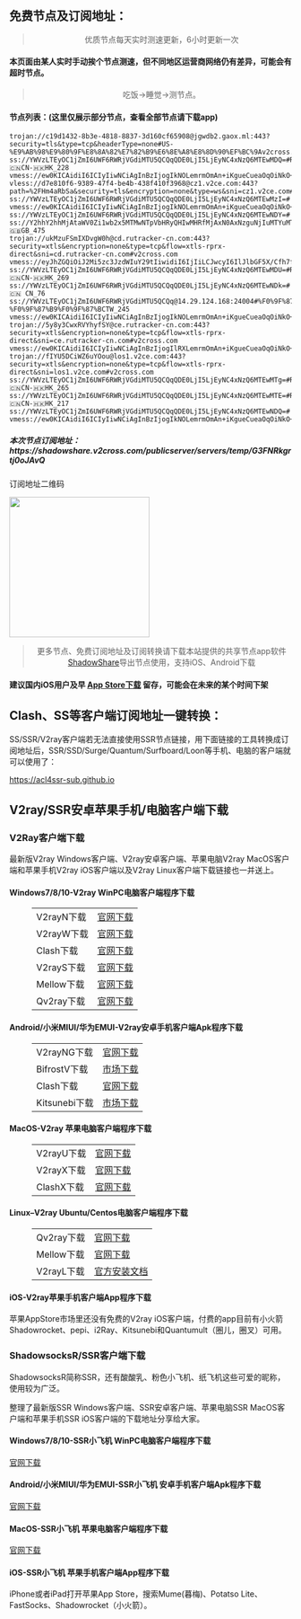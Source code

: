 
<h2>免费节点及订阅地址：</h2>
<blockquote>
<p style="text-align: center;">优质节点每天实时测速更新，6小时更新一次</p>
</blockquote>
<h4>本页面由某人实时手动挨个节点测速，但不同地区运营商网络仍有差异，可能会有超时节点。</h4>
<blockquote>
<p style="text-align: center;">吃饭->睡觉->测节点。</p>
</blockquote>
<h4>节点列表：(这里仅展示部分节点，查看全部节点请下载app)</h4>

```vmess://eyJ2IjogIjIiLCAicHMiOiAidjJjcm9zcy5jb20gLSBcdTdmOGVcdTU2ZmRDbG91ZEZsYXJlXHU4MjgyXHU3MGI5IDgiLCAiYWRkIjogInVzMDIuZ29nb2dvby5jeW91IiwgInBvcnQiOiAiNDQzIiwgImlkIjogImRiNWQxYWEzLTkwOGItNDRkMS1iZTBhLTRlNmE4ZDRlNGNkYSIsICJhaWQiOiAiMCIsICJzY3kiOiAiYXV0byIsICJuZXQiOiAid3MiLCAidHlwZSI6ICJub25lIiwgImhvc3QiOiAidXMwMi5nb2dvZ29vLmN5b3UiLCAicGF0aCI6ICIvZ28iLCAidGxzIjogInRscyIsICJzbmkiOiAiIiwgImFscG4iOiAiIn0=
trojan://c19d1432-8b3e-4818-8837-3d160cf65908@jgwdb2.gaox.ml:443?security=tls&type=tcp&headerType=none#US-%E9%AB%98%E9%80%9F%E8%8A%82%E7%82%B9%E6%8E%A8%E8%8D%90%EF%BC%9Av2cross.com
ss://YWVzLTEyOC1jZmI6UWF6RWRjVGdiMTU5QCQqQDE0LjI5LjEyNC4xNzQ6MTEwMDQ=#Relay_🇨🇳CN-🇭🇰HK_228
vmess://ew0KICAidiI6ICIyIiwNCiAgInBzIjogIkNOLemrmOmAn+iKgueCueaOqOiNkO+8mnYyY3Jvc3MuY29tIiwNCiAgImFkZCI6ICIzNi4xMzkuMTEyLjM5IiwNCiAgInBvcnQiOiAiMjEyMDciLA0KICAiaWQiOiAiMWI2OTNlYjMtMzI0MS0zNjJhLTkwMDEtNWI1MDM3ODljZmJlIiwNCiAgImFpZCI6ICIwIiwNCiAgInNjeSI6ICJhdXRvIiwNCiAgIm5ldCI6ICJ3cyIsDQogICJ0eXBlIjogIm5vbmUiLA0KICAiaG9zdCI6ICJkLmJhb2Z1LmJ1enoiLA0KICAicGF0aCI6ICIvYWRtaW4iLA0KICAidGxzIjogIiIsDQogICJzbmkiOiAiIiwNCiAgImFscG4iOiAiIg0KfQ==
vless://d7e810f6-9389-47f4-be4b-438f410f3968@cz1.v2ce.com:443?path=%2FHm4aRbSa&security=tls&encryption=none&type=ws&sni=cz1.v2ce.com#v2cross.com
ss://YWVzLTEyOC1jZmI6UWF6RWRjVGdiMTU5QCQqQDE0LjI5LjEyNC4xNzQ6MTEwMzI=#
vmess://ew0KICAidiI6ICIyIiwNCiAgInBzIjogIkNOLemrmOmAn+iKgueCueaOqOiNkO+8mnYyY3Jvc3MuY29tIiwNCiAgImFkZCI6ICJiZ3B2Mi5rdHlqc3EuY29tIiwNCiAgInBvcnQiOiAiMTIyMDUiLA0KICAiaWQiOiAiOWVhNzBkNTctOWNiNi0zYmQwLWFlNDEtNTYwMWU1MTZkY2M2IiwNCiAgImFpZCI6ICIwIiwNCiAgInNjeSI6ICJhdXRvIiwNCiAgIm5ldCI6ICJ0Y3AiLA0KICAidHlwZSI6ICJub25lIiwNCiAgImhvc3QiOiAiIiwNCiAgInBhdGgiOiAiIiwNCiAgInRscyI6ICIiLA0KICAic25pIjogIiIsDQogICJhbHBuIjogIiINCn0=
ss://YWVzLTEyOC1jZmI6UWF6RWRjVGdiMTU5QCQqQDE0LjI5LjEyNC4xNzQ6MTEwNDY=#
ss://Y2hhY2hhMjAtaWV0Zi1wb2x5MTMwNTpVbHRyQHIwMHRfMjAxN0AxNzguNjIuMTYuMTYxOjgxMQ==#🇬🇧GB_475
trojan://ukMzuFSmIXDvgW0h@cd.rutracker-cn.com:443?security=xtls&encryption=none&type=tcp&flow=xtls-rprx-direct&sni=cd.rutracker-cn.com#v2cross.com
vmess://eyJhZGQiOiJ2Mi5zc3JzdWIuY29tIiwidiI6IjIiLCJwcyI6IlJlbGF5X/Cfh7fwn4e6UlUt8J+Ht/Cfh7pSVV8xNDI1IiwicG9ydCI6MTg0NDMsImlkIjoiZjczNjgzNGYtMWZjOC00NzM4LTk4ODQtOWFmZTBlYjBkODE4IiwiYWlkIjoiMCIsIm5ldCI6IndzIiwidHlwZSI6IiIsImhvc3QiOiJ2Mi5zc3JzdWIuY29tIiwicGF0aCI6Ii9hcGkvdjMvZG93bmxvYWQuZ2V0RmlsZSIsInRscyI6InRscyJ9
ss://YWVzLTEyOC1jZmI6UWF6RWRjVGdiMTU5QCQqQDE0LjI5LjEyNC4xNzQ6MTEwMDU=#Relay_🇨🇳CN-🇭🇰HK_269
ss://YWVzLTEyOC1jZmI6UWF6RWRjVGdiMTU5QCQqQDE0LjI5LjEyNC4xNzQ6MTEwNDk=#🇨🇳 CN_76
ss://YWVzLTEyOC1jZmI6UWF6RWRjVGdiMTU5QCQq@14.29.124.168:24004#%F0%9F%87%A8%F0%9F%87%B3%20%E3%80%90tg%40freevpn8%E3%80%91_%F0%9F%87%A8%F0%9F%87%B3CN-%F0%9F%87%B9%F0%9F%87%BCTW_245
vmess://ew0KICAidiI6ICIyIiwNCiAgInBzIjogIkNOLemrmOmAn+iKgueCueaOqOiNkO+8mnYyY3Jvc3MuY29tIiwNCiAgImFkZCI6ICIzNi4xMzkuMTEyLjM5IiwNCiAgInBvcnQiOiAiMjEyMzIiLA0KICAiaWQiOiAiMWI2OTNlYjMtMzI0MS0zNjJhLTkwMDEtNWI1MDM3ODljZmJlIiwNCiAgImFpZCI6ICIwIiwNCiAgInNjeSI6ICJhdXRvIiwNCiAgIm5ldCI6ICJ3cyIsDQogICJ0eXBlIjogIm5vbmUiLA0KICAiaG9zdCI6ICJ0dy52MnNzdnBzLmNvbSIsDQogICJwYXRoIjogIi9hZG1pbiIsDQogICJ0bHMiOiAiIiwNCiAgInNuaSI6ICIiLA0KICAiYWxwbiI6ICIiDQp9
trojan://5y8y3CwxRVYhyfSY@ce.rutracker-cn.com:443?security=xtls&encryption=none&type=tcp&flow=xtls-rprx-direct&sni=ce.rutracker-cn.com#v2cross.com
vmess://ew0KICAidiI6ICIyIiwNCiAgInBzIjogIlRXLemrmOmAn+iKgueCueaOqOiNkO+8mnYyY3Jvc3MuY29tIiwNCiAgImFkZCI6ICIzMzB0dy5mYW5zOC54eXoiLA0KICAicG9ydCI6ICI0NDMiLA0KICAiaWQiOiAiN2Y0ZmYyZTFjMDhmMzViZGFmZTc0YTZhMzg2OTA3YWEiLA0KICAiYWlkIjogIjIiLA0KICAic2N5IjogImF1dG8iLA0KICAibmV0IjogIndzIiwNCiAgInR5cGUiOiAibm9uZSIsDQogICJob3N0IjogIjMzMHR3LmZhbnM4Lnh5eiIsDQogICJwYXRoIjogIi9yYXkiLA0KICAidGxzIjogInRscyIsDQogICJzbmkiOiAiIiwNCiAgImFscG4iOiAiIg0KfQ==
trojan://fIYU5DCiWZ6uYOou@los1.v2ce.com:443?security=xtls&encryption=none&type=tcp&flow=xtls-rprx-direct&sni=los1.v2ce.com#v2cross.com
ss://YWVzLTEyOC1jZmI6UWF6RWRjVGdiMTU5QCQqQDE0LjI5LjEyNC4xNzQ6MTEwMTg=#Relay_🇨🇳CN-🇭🇰HK_265
ss://YWVzLTEyOC1jZmI6UWF6RWRjVGdiMTU5QCQqQDE0LjI5LjEyNC4xNzQ6MTEwMTE=#Relay_🇨🇳CN-🇭🇰HK_217
ss://YWVzLTEyOC1jZmI6UWF6RWRjVGdiMTU5QCQqQDE0LjI5LjEyNC4xNzQ6MTEwNDQ=#
vmess://ew0KICAidiI6ICIyIiwNCiAgInBzIjogIkNOLemrmOmAn+iKgueCueaOqOiNkO+8mnYyY3Jvc3MuY29tIiwNCiAgImFkZCI6ICI0My4xNTQuMjM1LjExOSIsDQogICJwb3J0IjogIjEwMDY0IiwNCiAgImlkIjogIjhiMTE1Zjg5LTI3Y2MtNGVhOS04NWFmLWRkYTJkZTU5NzkyOCIsDQogICJhaWQiOiAiMCIsDQogICJzY3kiOiAiYXV0byIsDQogICJuZXQiOiAidGNwIiwNCiAgInR5cGUiOiAibm9uZSIsDQogICJob3N0IjogIiIsDQogICJwYXRoIjogIiIsDQogICJ0bHMiOiAiIiwNCiAgInNuaSI6ICIiLA0KICAiYWxwbiI6ICIiDQp9
```
<h5>本次节点订阅地址：https://shadowshare.v2cross.com/publicserver/servers/temp/G3FNRkgrtj0oJAvQ</h5>
<p>订阅地址二维码</p>
<img src='http://shadowshare.v2cross.com/qrcode.png' width=250 height=250>
<blockquote style='text-align: center;'>更多节点、免费订阅地址及订阅转换请下载本站提供的共享节点app软件<a href='https://shadowshare.v2cross.com'>ShadowShare</a>导出节点使用，支持iOS、Android下载</blockquote>
<h4>建议国内iOS用户及早 <a href='https://apps.apple.com/cn/app/shadowshare/id1612647259'>App Store下载</a> 留存，可能会在未来的某个时间下架</h4>

<div class="nv-content-wrap entry-content">
<h2>Clash、SS等客户端订阅地址一键转换：</h2>
<p>SS/SSR/V2ray客户端若无法直接使用SSR节点链接，用下面链接的工具转换成订阅地址后，SSR/SSD/Surge/Quantum/Surfboard/Loon等手机、电脑的客户端就可以使用了：</p>
<p><a href="https://acl4ssr-sub.github.io" target="_blank" rel="noreferrer noopener nofollow">https://acl4ssr-sub.github.io</a></p>
<h2>V2ray/SSR安卓苹果手机/电脑客户端下载</h2>
<h3>V2Ray客户端下载</h3>
<p>最新版V2ray Windows客户端、V2ray安卓客户端、苹果电脑V2ray MacOS客户端和苹果手机V2ray iOS客户端以及V2ray Linux客户端下载链接也一并送上。</p>
<h4>Windows7/8/10-<strong>V2ray WinPC电脑客户端</strong>程序下载</h4>
<figure class="wp-block-table alignwide is-style-stripes"><table><tbody><tr><td>V2rayN下载</td><td><a href="https://github.com/2dust/v2rayN/releases" target="_blank" rel="noreferrer noopener">官网下载</a></td></tr><tr><td>V2rayW下载</td><td><a href="https://github.com/Cenmrev/V2RayW/releases" target="_blank" rel="noreferrer noopener">官网下载</a></td></tr><tr><td>Clash下载</td><td><a href="https://github.com/Fndroid/clash_for_windows_pkg/releases" target="_blank" rel="noreferrer noopener">官网下载</a></td></tr><tr><td>V2rayS下载</td><td><a href="https://github.com/Shinlor/V2RayS/releases" target="_blank" rel="noreferrer noopener">官网下载</a></td></tr><tr><td>Mellow下载</td><td><a href="https://github.com/mellow-io/mellow/releases" target="_blank" rel="noreferrer noopener">官网下载</a></td></tr><tr><td>Qv2ray下载</td><td><a href="https://github.com/Qv2ray/Qv2ray" target="_blank" rel="noreferrer noopener">官网下载</a></td></tr></tbody></table></figure>
<h4><strong>Android/小米MIUI/华为EMUI-V2ray安卓手机客户端</strong>Apk程序下载</h4>
<figure class="wp-block-table alignwide is-style-stripes"><table><tbody><tr><td>V2rayNG下载</td><td><a href="https://github.com/2dust/v2rayNG/releases" target="_blank" rel="noreferrer noopener">官网下载</a></td></tr><tr><td>BifrostV下载</td><td><a rel="noreferrer noopener" href="https://www.appsapk.com/downloading/latest/com.github.dawndiy.bifrostv-0.6.8.apk" target="_blank">市场下载</a></td></tr><tr><td>Clash下载</td><td><a href="https://github.com/Kr328/ClashForAndroid/releases" target="_blank" rel="noreferrer noopener">官网下载</a></td></tr><tr><td>Kitsunebi下载</td><td><a rel="noreferrer noopener" href="https://apkpure.com/kitsunebi/fun.kitsunebi.kitsunebi4android" target="_blank">市场下载</a></td></tr></tbody></table></figure>
<h4><strong>MacOS-V2ray <strong>苹果电脑</strong>客户端</strong>程序下载</h4>
<figure class="wp-block-table alignwide is-style-stripes"><table><tbody><tr><td>V2rayU下载</td><td><a href="https://github.com/yanue/V2rayU/releases" target="_blank" rel="noreferrer noopener">官网下载</a></td></tr><tr><td>V2rayX下载</td><td><a href="https://github.com/Cenmrev/V2RayX/releases" target="_blank" rel="noreferrer noopener">官网下载</a></td></tr><tr><td>ClashX下载</td><td><a href="https://github.com/yichengchen/clashX/releases" target="_blank" rel="noreferrer noopener">官网下载</a></td></tr></tbody></table></figure>
<h4><strong>Linux</strong>–<strong>V2ray Ubuntu/Centos电脑客户端</strong>程序下载</h4>
<figure class="wp-block-table alignwide is-style-stripes"><table><tbody><tr><td>Qv2ray下载</td><td><a href="https://github.com/Qv2ray/Qv2ray" target="_blank" rel="noreferrer noopener">官网下载</a></td></tr><tr><td>Mellow下载</td><td><a href="https://github.com/mellow-io/mellow/releases" target="_blank" rel="noreferrer noopener">官网下载</a></td></tr><tr><td>V2rayL下载</td><td><a rel="noreferrer noopener" href="https://github.com/jiangxufeng/v2rayL" target="_blank">官方安装文档</a></td></tr></tbody></table></figure>
<h4>iOS-<strong>V2ray苹果<strong>手机客户端</strong>App程序</strong>下载</h4>
<p>苹果AppStore市场里还没有免费的V2ray iOS客户端，付费的app目前有小火箭Shadowrocket、pepi、i2Ray、Kitsunebi和Quantumult（圈儿，圈叉）可用。</p>
<h3>ShadowsocksR/SSR客户端下载</h3>
<p>ShadowsocksR简称SSR，还有酸酸乳、粉色小飞机、纸飞机这些可爱的昵称，使用较为广泛。</p>
<p>整理了最新版SSR Windows客户端、SSR安卓客户端、苹果电脑SSR MacOS客户端和苹果手机SSR iOS客户端的下载地址分享给大家。</p>
<h4><strong>Windows7/8/10-<strong>SSR小飞机 WinPC电脑客户端</strong>程序下载</strong></h4>
<p><a rel="noreferrer noopener" href="https://github.com/shadowsocksrr/shadowsocksr-csharp/releases" target="_blank">官网下载</a></p>
<h4><strong><strong>Android/小米MIUI/华为EMUI-SSR小飞机 安卓手机客户端</strong>Apk程序下载</strong></h4>
<p><a rel="noreferrer noopener" href="https://github.com/shadowsocksrr/shadowsocksr-android/releases" target="_blank">官网下载</a></p>
<h4><strong><strong>MacOS-SSR小飞机 苹果电脑客户端</strong>程序下载</strong></h4>
<p><a href="https://github.com/qinyuhang/ShadowsocksX-NG-R/releases" target="_blank" rel="noreferrer noopener">官网下载</a></p>
<h4><strong>iOS-<strong>SSR小飞机 苹果手机客户端App程序</strong></strong>下载</h4>
<p>iPhone或者iPad打开苹果App Store，搜索Mume(暮梅)、Potatso Lite、FastSocks、Shadowrocket（小火箭）。</p>
